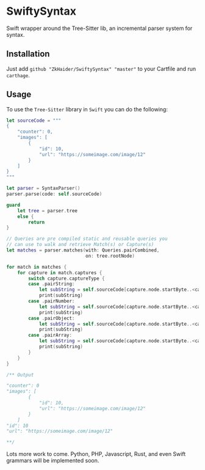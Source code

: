 # SwiftySyntax
Swift wrapper around the Tree-Sitter lib, an incremental parser system for syntax.

## Installation 

Just add `github "ZkHaider/SwiftySyntax" "master"` to your Cartfile and run `carthage`.

## Usage

To use the `Tree-Sitter` library in `Swift` you can do the following:

```swift 
let sourceCode = """
{
    "counter": 0,
    "images": [
        {
            "id": 10,
            "url": "https://someimage.com/image/12"
        }
    ]
}
"""

let parser = SyntaxParser()
parser.parse(code: self.sourceCode)

guard
    let tree = parser.tree
    else {
        return
}

// Queries are pre compiled static and reusable queries you 
// can use to walk and retrieve Match(s) or Capture(s)
let matches = parser.matches(with: Queries.pairCombined,
                             on: tree.rootNode)

for match in matches {
    for capture in match.captures {
        switch capture.captureType {
        case .pairString:
            let subString = self.sourceCode[capture.node.startByte..<capture.node.endByte]
            print(subString)
        case .pairNumber:
            let subString = self.sourceCode[capture.node.startByte..<capture.node.endByte]
            print(subString)
        case .pairObject:
            let subString = self.sourceCode[capture.node.startByte..<capture.node.endByte]
            print(subString)
        case .pairArray:
            let subString = self.sourceCode[capture.node.startByte..<capture.node.endByte]
            print(subString)
        }
    }
}

/** Output

"counter": 0
"images": [
        {
            "id": 10,
            "url": "https://someimage.com/image/12"
        }
    ]
"id": 10
"url": "https://someimage.com/image/12"

**/
```

Lots more work to come. Python, PHP, Javascript, Rust, and even Swift grammars will be implemented soon.
